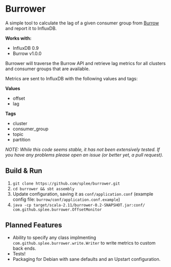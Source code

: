 # Burrower

A simple tool to calculate the lag of a given consumer group from [Burrow](http://github.com/linkedin/burrow)
and report it to InfluxDB.

**Works with:**
* InfluxDB 0.9
* Burrow v1.0.0

Burrower will traverse the Burrow API and retrieve lag metrics for all clusters and consumer groups that are available.

Metrics are sent to InfluxDB with the following values and tags:

**Values**
* offset
* lag

**Tags**
* cluster
* consumer_group
* topic
* partition

*NOTE: While this code seems stable, it has not been extensively tested.  If you have any problems please open an issue (or better yet, a pull request).*

## Build & Run

1. `git clone https://github.com/splee/burrower.git`
1. `cd burrower && sbt assembly`
1. Update configuration, saving it as `conf/application.conf` (example config file: `burrow/conf/application.conf.example`)
1. `java -cp target/scala-2.11/burrower-0.2-SNAPSHOT.jar:conf/ com.github.splee.burrower.OffsetMonitor`

## Planned Features

* Ability to specify any class implmenting `com.github.splee.burrower.write.Writer` to write metrics to custom back ends.
* Tests!
* Packaging for Debian with sane defaults and an Upstart configuration.
